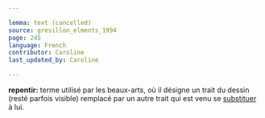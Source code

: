 ```yaml
---

lemma: text (cancelled)
source: gresillon_elments_1994
page: 245
language: French
contributor: Caroline
last_updated_by: Caroline

---
```


**repentir:** terme utilisé par les beaux-arts, où il désigne un trait du dessin (resté parfois visible) remplacé par un autre trait qui est venu se [substituer](substitution.html) à lui.

